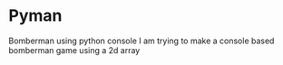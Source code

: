 # Pyman
Bomberman using python console
I am trying to make a console based bomberman game using a 2d array
